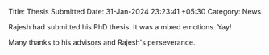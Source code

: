 Title: Thesis Submitted
Date: 31-Jan-2024 23:23:41 +05:30
Category: News

Rajesh had submitted his PhD thesis. It was a mixed emotions. Yay!

Many thanks to his advisors and Rajesh's perseverance. 
